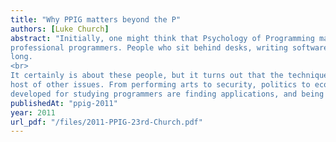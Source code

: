 ```yaml
---
title: "Why PPIG matters beyond the P"
authors: [Luke Church]
abstract: "Initially, one might think that Psychology of Programming mainly had things to say about
professional programmers. People who sit behind desks, writing software and having meetings all day
long.
<br>
It certainly is about these people, but it turns out that the techniques are also useful in dealing with a
host of other issues. From performing arts to security, politics to economics - techniques that were
developed for studying programmers are finding applications, and being improved in the process."
publishedAt: "ppig-2011"
year: 2011
url_pdf: "/files/2011-PPIG-23rd-Church.pdf"
---
```

